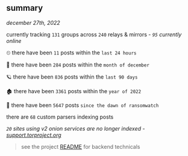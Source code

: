
## summary
_december 27th, 2022_

currently tracking `131` groups across `240` relays & mirrors - _`95` currently online_

⏲ there have been `11` posts within the `last 24 hours`

🦈 there have been `284` posts within the `month of december`

🪐 there have been `836` posts within the `last 90 days`

🏚 there have been `3361` posts within the `year of 2022`

🦕 there have been `5647` posts `since the dawn of ransomwatch`

there are `68` custom parsers indexing posts

_`20` sites using v2 onion services are no longer indexed - [support.torproject.org](https://support.torproject.org/onionservices/v2-deprecation/)_

> see the project [README](https://github.com/joshhighet/ransomwatch#ransomwatch--) for backend technicals
